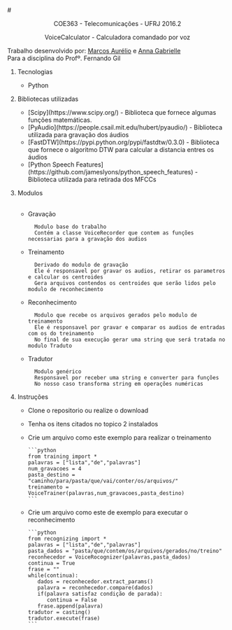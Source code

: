 #<p align='center'>COE363 - Telecomunicações - UFRJ 2016.2</p>
<p align='center'>VoiceCalculator - Calculadora comandado por voz</p>

Trabalho desenvolvido por: [Marcos Aurélio](https://github.com/Maasouza) e [Anna Gabrielle](https://github.com/AnnaGabrielle)<br>
Para a disciplina do Profº. Fernando Gil

1. Tecnologias
    * Python  
2. Bibliotecas utilizadas
    <ul>
      <li>[Scipy](https://www.scipy.org/) - Biblioteca que fornece algumas funções matemáticas.</li>
      <li>[PyAudio](https://people.csail.mit.edu/hubert/pyaudio/) - Biblioteca utilizada para gravação dos áudios</li>
      <li>[FastDTW](https://pypi.python.org/pypi/fastdtw/0.3.0) - Biblioteca que fornece o algoritmo DTW para calcular a distancia entres os áudios</li>
      <li>[Python Speech Features](https://github.com/jameslyons/python_speech_features) - Biblioteca utilizada para retirada dos MFCCs</li>
    </ul>

3. Modulos  
    
    * Gravação  

            Modulo base do trabalho  
            Contém a classe VoiceRecorder que contem as funções necessarias para a gravação dos audios 
    
    * Treinamento  

            Derivado do modulo de gravação  
            Ele é responsavel por gravar os audios, retirar os parametros e calcular os centroides
            Gera arquivos contendos os centroides que serão lidos pelo modulo de reconhecimento  
    
    * Reconhecimento  

            Modulo que recebe os arquivos gerados pelo modulo de treinamento  
            Ele é responsavel por gravar e comparar os audios de entradas com os do treinamento  
            No final de sua execução gerar uma string que será tratada no modulo Traduto  

    * Tradutor  

            Modulo genérico
            Responsavel por receber uma string e converter para funções
            No nosso caso transforma string em operações numéricas  
            
4. Instruções  
  
   * Clone o repositorio ou realize o download  
   
   * Tenha os itens citados no topico 2 instalados  
   
   * Crie um arquivo como este exemplo para realizar o treinamento  
   
         ```python
         from training import *
         palavras = ["lista","de","palavras"]
         num_gravacoes = 4
         pasta_destino = "caminho/para/pasta/que/vai/conter/os/arquivos/"
         treinamento = VoiceTrainer(palavras,num_gravacoes,pasta_destino)
         ```
         
   * Crie um arquivo como este de exemplo para executar o reconhecimento

         ```python
         from recognizing import *
         palavras = ["lista","de","palavras"]
         pasta_dados = "pasta/que/contem/os/arquivos/gerados/no/treino"
         reconhecedor = VoiceRocognizer(palavras,pasta_dados)
         continua = True
         frase = ""
         while(continua):
            dados = reconhecedor.extract_params()
            palavra = reconhecedor.compare(dados)
            if(palavra satisfaz condição de parada):
               continua = False
            frase.append(palavra)
         tradutor = casting()
         tradutor.execute(frase)
         ```




